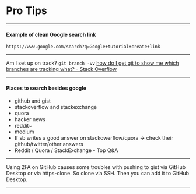 # Pro Tips
---

#### Example of clean Google search link
`https://www.google.com/search?q=Google+tutorial+create+link`

---

Am I set up on track?
`git branch -vv`
[how do I get git to show me which branches are tracking what? - Stack Overflow](http://stackoverflow.com/questions/4950725/how-do-i-get-git-to-show-me-which-branches-are-tracking-what)

---

#### Places to search besides google
* github and gist
* stackoverflow and stackexchange
* quora
* hacker news
* reddit~
* medium
* If sb writes a good answer on stackowerflow/quora -> check their github/twitter/other answers
* Reddit / Quora / StackExchange - Top Q&A
---

Using 2FA on GitHub causes some troubles with pushing to gist via GitHub Desktop or via https-clone. So clone via SSH. Then you can add it to GitHub Desktop.

---
